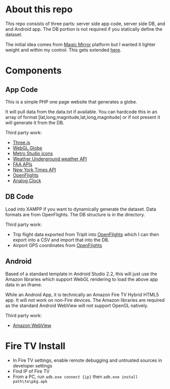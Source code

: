 # About this repo
This repo consists of three parts: server side app code, server side DB, and and Android app. The DB portion is not required if you statically define the dataset.

The initial idea comes from [Magic Mirror](https://magicmirror.builders/) platform but I wanted it lighter weight and within my control. This gets extended [here](http://michaelteeuw.nl/post/150349424992/mirror-mirror-on-the-wall-who-has-the-biggest-of).

# Components

## App Code
This is a simple PHP one page website that generates a globe. 

It will pull data from the data.txt if available. You can hardcode this in an array of format [lat,long,magnitude,lat,long,magnitude] or if not present it will generate it from the DB.

Third party work:
* [Three.js](http://threejs.org/)
* [WebGL Globe](https://www.chromeexperiments.com/experiment/globe-viewer)
* [Metro Studio icons](https://www.syncfusion.com/downloads/metrostudio)
* [Weather Underground weather API](https://www.wunderground.com/weather/api/d/docs)
* [FAA APIs](http://services.faa.gov/)
* [New York Times API](https://developer.nytimes.com/)
* [OpenFlights](http://openflights.org/)
* [Analog Clock](https://www.kirupa.com/html5/create_an_analog_clock_using_the_canvas.htm)

## DB Code
Load into XAMPP if you want to dynamically generate the dataset. Data formats are from OpenFlights. The DB structure is in the directory.

Third party work:
* Trip flight data exported from TripIt into [OpenFlights](http://openflights.org/) which I can then export into a CSV and import that into the DB.
* Airport GPS coordinates from [OpenFlights](http://openflights.org/data.html)

## Android
Based of a standard template in Android Studio 2.2, this will just use the Amazon libraries which support WebGL rendering to load the above app data in an iframe. 

While an Android App, it is technically an Amazon Fire TV Hybrid HTML5 app. It will not work on non-Fire devices. The Amazon libraries are required as the standard Android WebView will not support OpenGL natively.

Third party work:
* [Amazon WebView](https://developer.amazon.com/public/solutions/platforms/android-fireos/docs/building-and-testing-your-hybrid-app)

# Fire TV Install
* In Fire TV settings, enable remote debugging and untrusted sources in developer settings
* Find IP of Fire TV
* From a PC, run `adb.exe connect {ip}` then `adb.exe install path\to\pkg.apk`
